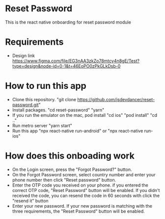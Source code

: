 # Reset Password

This is the react native onboarding for reset password module

# Requirements

- Design link
  https://www.figma.com/file/EG3nAA3zkZo78mtcy4n8gE/Test?type=design&node-id=0-1&t=46EoPO0zPkGLkDsb-0

# How to run this app

- Clone this repository. "git clone https://github.com/jsdevdancer/reset-password.git"
- Install packages. "cd reset-password" "yarn"
- If you run the emulator on the mac, pod install "cd ios" "pod install" "cd .."
- Run metro server "yarn start"
- Run this app "npx react-native run-android" or "npx react-native run-ios"

# How does this onboading work

- On the Login screen, press the "Forgot Password?" button.
- On the Forgot Password screen, select country number and enter your phone number then click "Reset password" button.
- Enter the OTP code you received on your phone. if you entered the correct OTP code, "Reset Password" button will be enabled.
  If you didn't received the code, you can resend the code in 60 seconds with click the "resend it" button
- Enter your new password. If your new password is matching with the three requirements, the "Reset Password" button will be enabled.

